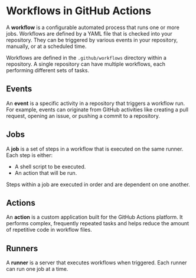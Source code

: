 # Workflows in GitHub Actions

A **workflow** is a configurable automated process that runs one or more jobs. Workflows are defined by a YAML file that is checked into your repository. They can be triggered by various events in your repository, manually, or at a scheduled time.

Workflows are defined in the `.github/workflows` directory within a repository. A single repository can have multiple workflows, each performing different sets of tasks.

## Events

An **event** is a specific activity in a repository that triggers a workflow run. For example, events can originate from GitHub activities like creating a pull request, opening an issue, or pushing a commit to a repository.

## Jobs

A **job** is a set of steps in a workflow that is executed on the same runner. Each step is either:
- A shell script to be executed.
- An action that will be run.

Steps within a job are executed in order and are dependent on one another.

## Actions

An **action** is a custom application built for the GitHub Actions platform. It performs complex, frequently repeated tasks and helps reduce the amount of repetitive code in workflow files.

## Runners

A **runner** is a server that executes workflows when triggered. Each runner can run one job at a time.
